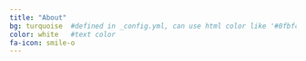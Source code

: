 ```yaml
---
title: "About"
bg: turquoise  #defined in _config.yml, can use html color like '#0fbfcf'
color: white   #text color
fa-icon: smile-o
---
```


